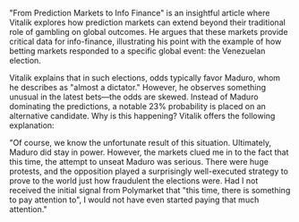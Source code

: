 "From Prediction Markets to Info Finance" is an insightful article where Vitalik explores how prediction markets can extend beyond their traditional role of gambling on global outcomes. He argues that these markets provide critical data for info-finance, illustrating his point with the example of how betting markets responded to a specific global event: the Venezuelan election.

Vitalik explains that in such elections, odds typically favor Maduro, whom he describes as "almost a dictator." However, he observes something unusual in the latest bets—the odds are skewed. Instead of Maduro dominating the predictions, a notable 23% probability is placed on an alternative candidate. Why is this happening? Vitalik offers the following explanation:

"Of course, we know the unfortunate result of this situation. Ultimately, Maduro did stay in power. However, the markets clued me in to the fact that this time, the attempt to unseat Maduro was serious. There were huge protests, and the opposition played a surprisingly well-executed strategy to prove to the world just how fraudulent the elections were. Had I not received the initial signal from Polymarket that "this time, there is something to pay attention to", I would not have even started paying that much attention."
